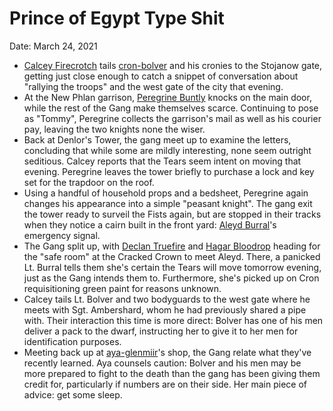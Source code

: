 # Prince of Egypt Type Shit

Date: March 24, 2021

- [Calcey Firecrotch](../Characters/Calcey%20Firecrotch/%21index.md) tails [cron-bolver](../../npcs/cron-bolver.md) and his cronies to the Stojanow gate, getting just close enough to catch a snippet of conversation about "rallying the troops" and the west gate of the city that evening.
- At the New Phlan garrison, [Peregrine Buntly](../Characters/Peregrine%20Buntly/%21index.md) knocks on the main door, while the rest of the Gang make themselves scarce. Continuing to pose as "Tommy", Peregrine collects the garrison's mail as well as his courier pay, leaving the two knights none the wiser.
- Back at Denlor's Tower, the gang meet up to examine the letters, concluding that while some are mildly interesting, none seem outright seditious. Calcey reports that the Tears seem intent on moving that evening. Peregrine leaves the tower briefly to purchase a lock and key set for the trapdoor on the roof.
- Using a handful of household props and a bedsheet, Peregrine again changes his appearance into a simple "peasant knight". The gang exit the tower ready to surveil the Fists again, but are stopped in their tracks when they notice a cairn built in the front yard: [Aleyd Burral](../Characters/Aleyd%20Burral/%21index.md)'s emergency signal.
- The Gang split up, with [Declan Truefire](../Characters/Declan%20Truefire/%21index.md) and [Hagar Bloodrop](../Characters/Hagar%20Bloodrop/%21index.md) heading for the "safe room" at the Cracked Crown to meet Aleyd. There, a panicked Lt. Burral tells them she's certain the Tears will move tomorrow evening, just as the Gang intends them to. Furthermore, she's picked up on Cron requisitioning green paint for reasons unknown.
- Calcey tails Lt. Bolver and two bodyguards to the west gate where he meets with Sgt. Ambershard, whom he had previously shared a pipe with. Their interaction this time is more direct: Bolver has one of his men deliver a pack to the dwarf, instructing her to give it to her men for identification purposes.
- Meeting back up at [aya-glenmiir](../../npcs/aya-glenmiir.md)'s shop, the Gang relate what they've recently learned. Aya counsels caution: Bolver and his men may be more prepared to fight to the death than the gang has been giving them credit for, particularly if numbers are on their side. Her main piece of advice: get some sleep.